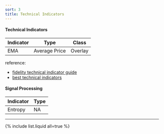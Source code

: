 ```yaml
---
sort: 3
title: Technical Indicators
---
```



#### Technical Indicators

| Indicator  |Type   |Class   |
| ------------ | ------------ | ------------ |
|EMA   | Average Price  |Overlay   |

reference:
- [fidelity technical indicator guide](https://www.fidelity.com/learning-center/trading-investing/technical-analysis/technical-indicator-guide/overview)
- [best technical indicators](http://etfhq.com/blog/2010/05/25/best-technical-indicators/)

#### Signal Processing

| Indicator  |Type    |
| ------------ | ------------ |
| Entropy  |  NA  |



------------

{% include list.liquid all=true %}

